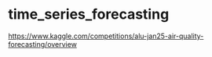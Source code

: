 # time_series_forecasting
https://www.kaggle.com/competitions/alu-jan25-air-quality-forecasting/overview
